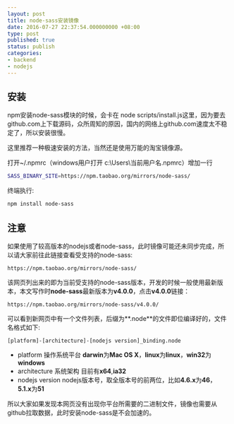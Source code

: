 ```yaml
---
layout: post
title: node-sass安装镜像
date: 2016-07-27 22:37:54.000000000 +08:00
type: post
published: true
status: publish
categories:
- backend
- nodejs
---
```

## 安装
npm安装node-sass模块的时候，会卡在 node scripts/install.js这里，因为要去github.com上下载源码，众所周知的原因，国内的网络上github.com速度太不稳定了，所以安装很慢。

这里推荐一种极速安装的方法，当然还是使用万能的淘宝镜像源。

打开~/.npmrc（windows用户打开 c:\Users\当前用户名\.npmrc）增加一行

```bash
SASS_BINARY_SITE=https://npm.taobao.org/mirrors/node-sass/
```

终端执行:

```bash
npm install node-sass
```

## 注意
如果使用了较高版本的nodejs或者node-sass，此时镜像可能还未同步完成，所以请大家前往此链接查看受支持的node-sass:

```
https://npm.taobao.org/mirrors/node-sass/
```

该网页列出来的即为当前受支持的node-sass版本，开发的时候一般使用最新版本，本文写作时**node-sass**最新版本为**v4.0.0**，点击**v4.0.0**链接：

```
https://npm.taobao.org/mirrors/node-sass/v4.0.0/
```

可以看到新网页中有一个文件列表，后缀为**.node**的文件即位编译好的，文件名格式如下:

```
[platform]-[architecture]-[nodejs version]_binding.node
```

+ platform 操作系统平台 **darwin**为**Mac OS X**，**linux**为**linux**，**win32**为**windows**
+ architecture 系统架构 目前有**x64**,**ia32**
+ nodejs version nodejs版本号，取全版本号的前两位，比如**4.6.x**为**46**，**5.1.x**为**51**

所以大家如果发现本网页没有出现你平台所需要的二进制文件，镜像也需要从github拉取数据，此时安装node-sass是不会加速的。